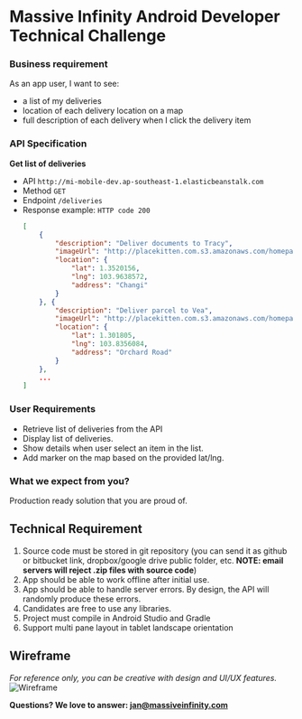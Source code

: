 # Massive Infinity Android Developer Technical Challenge

### Business requirement
As an app user, I want to see:
- a list of my deliveries
- location of each delivery location on a map
- full description of each delivery when I click the delivery item

### API Specification

**Get list of deliveries**
  * API
    `http://mi-mobile-dev.ap-southeast-1.elasticbeanstalk.com`
  * Method
    `GET`
  * Endpoint
    `/deliveries`
  * Response example:
    `HTTP code 200`
    ```json
    [
        {
            "description": "Deliver documents to Tracy",
            "imageUrl": "http://placekitten.com.s3.amazonaws.com/homepage-samples/200/287.jpg",
            "location": {
                "lat": 1.3520156,
                "lng": 103.9638572,
                "address": "Changi"
            }
        }, {
            "description": "Deliver parcel to Vea",
            "imageUrl": "http://placekitten.com.s3.amazonaws.com/homepage-samples/200/286.jpg",
            "location": {
                "lat": 1.301805,
                "lng": 103.8356084,
                "address": "Orchard Road"
            }
        },
        ...
    ]
    ```

### User Requirements
  - Retrieve list of deliveries from the API
  - Display list of deliveries.
  - Show details when user select an item in the list.
  - Add marker on the map based on the provided lat/lng. 

### What we expect from you?
Production ready solution that you are proud of.

## Technical Requirement
1. Source code must be stored in git repository (you can send it as github or bitbucket link, dropbox/google drive public folder, etc. **NOTE: email servers will reject .zip files with source code**)
2. App should be able to work offline after initial use.
3. App should be able to handle server errors. By design, the API will randomly produce these errors.
4. Candidates are free to use any libraries.
5. Project must compile in Android Studio and Gradle
6. Support multi pane layout in tablet landscape orientation

## Wireframe
*For reference only, you can be creative with design and UI/UX features.*
![Wireframe](https://github.com/massiveinfinity/mi-android-dev-test-2017/blob/master/wireframe.png)

**Questions? We love to answer: <jan@massiveinfinity.com>**
